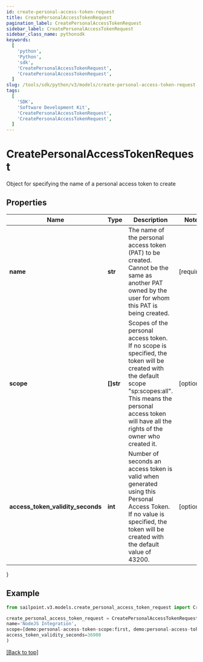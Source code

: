 ```yaml
---
id: create-personal-access-token-request
title: CreatePersonalAccessTokenRequest
pagination_label: CreatePersonalAccessTokenRequest
sidebar_label: CreatePersonalAccessTokenRequest
sidebar_class_name: pythonsdk
keywords:
  [
    'python',
    'Python',
    'sdk',
    'CreatePersonalAccessTokenRequest',
    'CreatePersonalAccessTokenRequest',
  ]
slug: /tools/sdk/python/v3/models/create-personal-access-token-request
tags:
  [
    'SDK',
    'Software Development Kit',
    'CreatePersonalAccessTokenRequest',
    'CreatePersonalAccessTokenRequest',
  ]
---
```


# CreatePersonalAccessTokenRequest

Object for specifying the name of a personal access token to create

## Properties

| Name | Type | Description | Notes |
| --- | --- | --- | --- |
| **name** | **str** | The name of the personal access token (PAT) to be created. Cannot be the same as another PAT owned by the user for whom this PAT is being created. | [required] |
| **scope** | **[]str** | Scopes of the personal access token. If no scope is specified, the token will be created with the default scope \"sp:scopes:all\". This means the personal access token will have all the rights of the owner who created it. | [optional] |
| **access_token_validity_seconds** | **int** | Number of seconds an access token is valid when generated using this Personal Access Token. If no value is specified, the token will be created with the default value of 43200. | [optional] |

}

## Example

```python
from sailpoint.v3.models.create_personal_access_token_request import CreatePersonalAccessTokenRequest

create_personal_access_token_request = CreatePersonalAccessTokenRequest(
name='NodeJS Integration',
scope=[demo:personal-access-token-scope:first, demo:personal-access-token-scope:second],
access_token_validity_seconds=36900
)

```

[[Back to top]](#)
